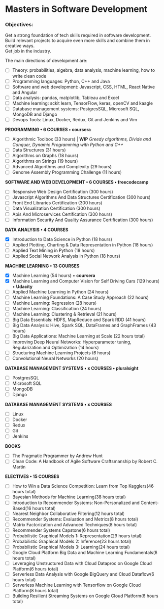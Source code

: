 # Masters in Software Development

### Objectives:
Get a strong foundation of tech skills required in software development.  
Build relevant projects to acquire even more skills and combine them in creative ways.  
Get job in the industry.  

The main directions of development are:  
- [ ] Theory: probabilities, algebra, data analysis, machine learning, how to write clean code  
- [ ] Programming languages: Python, C++ and Java  
- [ ] Software and web development: Javascript, CSS, HTML, React Native and Angular  
- [ ] Data analysis: pandas, matplotlib, Tableau and Excel  
- [ ] Machine learning: sckit learn, TensorFlow, keras, openCV and kaagle  
- [ ] Database management systems: PostgresSQL, Microsoft SQL, MongoDB and Django  
- [ ] Devops Tools: Linux, Docker, Redux, Git and Jenkins and Vim  

**PROGRAMMING • 6 COURSES • coursera**

- [ ]  Algorithmic Toolbox (33 hours) | **WIP** *Greedy algorithms, Divide and Conquer, Dynamic Programming with Python and C++*  
- [ ]  Data Structures (31 hours)  
- [ ]  Algorithms on Graphs (18 hours)  
- [ ]  Algorithms on Strings (19 hours)  
- [ ]  Advanced Algorithms and Complexity (29 hours)  
- [ ]  Genome Assembly Programming Challenge (11 hours)  

**SOFTWARE AND WEB DEVELOPMENT • 6 COURSES • freecodecamp** 

- [ ]  Responsive Web Design Certification (300 hours)   
- [ ]  Javascript Algorithms And Data Structures Certification (300 hours) 
- [ ]  Front End Libraries Certification (300 hours) 
- [ ]  Data Visualization Certification (300 hours) 
- [ ]  Apis And Microservices Certification (300 hours) 
- [ ]  Information Security And Quality Assurance Certification (300 hours) 

**DATA ANALYSIS • 4 COURSES**

- [x]  Introduction to Data Science in Python (18 hours)  
- [ ]  Applied Plotting, Charting & Data Representation in Python (18 hours)
- [ ]  Applied Text Mining in Python (18 hours)  
- [ ]  Applied Social Network Analysis in Python (18 hours)  

**MACHINE LEARNING • 13 COURSES**

- [x]  Machine Learning (54 hours) • **coursera**  
- [x]  Machine Learning and Computer Vision for Self Driving Cars (129 hours) • **Udacity**  
- [ ]  Applied Machine Learning in Python (24 hours)  
- [ ]  Machine Learning Foundations: A Case Study Approach (22 hours)  
- [ ]  Machine Learning: Regression (28 hours)  
- [ ]  Machine Learning: Classification (24 hours)  
- [ ]  Machine Learning: Clustering & Retrieval (21 hours)  
- [ ]  Big Data Essentials: HDFS, MapReduce and Spark RDD (41 hours)  
- [ ]  Big Data Analysis: Hive, Spark SQL, DataFrames and GraphFrames (43 hours)  
- [ ]  Big Data Applications: Machine Learning at Scale (22 hours total)  
- [ ]  Improving Deep Neural Networks: Hyperparameter tuning, Regularization and Optimization (14 hours)  
- [ ]  Structuring Machine Learning Projects (6 hours)  
- [ ]  Convolutional Neural Networks (20 hours)  

**DATABASE MANAGEMENT SYSTEMS • x COURSES • pluralsight**

- [ ]  PostgresSQL
- [ ]  Microsoft SQL
- [ ]  MongoDB
- [ ]  Django

**DATABASE MANAGEMENT SYSTEMS • x COURSES**

- [ ]  Linux
- [ ]  Docker
- [ ]  Redux
- [ ]  Git
- [ ]  Jenkins

**BOOKS**

- [ ]  The Pragmatic Programmer by Andrew Hunt
- [ ]  Clean Code: A Handbook of Agile Software Craftsmanship by Robert C. Martin

**ELECTIVES • 15 COURSES**

- [ ]  How to Win a Data Science Competition: Learn from Top Kagglers(46 hours total)
- [ ]  Bayesian Methods for Machine Learning(38 hours total)
- [ ]  Introduction to Recommender Systems: Non-Personalized and Content-Based(16 hours total)
- [ ]  Nearest Neighbor Collaborative Filtering(12 hours total)
- [ ]  Recommender Systems: Evaluation and Metrics(8 hours total)
- [ ]  Matrix Factorization and Advanced Techniques(8 hours total)
- [ ]  Recommender Systems Capstone(6 hours total)
- [ ]  Probabilistic Graphical Models 1: Representation(29 hours total)
- [ ]  Probabilistic Graphical Models 2: Inference(23 hours total)
- [ ]  Probabilistic Graphical Models 3: Learning(24 hours total)
- [ ]  Google Cloud Platform Big Data and Machine Learning Fundamentals(8 hours total)
- [ ]  Leveraging Unstructured Data with Cloud Dataproc on Google Cloud Platform(6 hours total)
- [ ]  Serverless Data Analysis with Google BigQuery and Cloud Dataflow(6 hours total)
- [ ]  Serverless Machine Learning with Tensorflow on Google Cloud Platform(8 hours total)
- [ ]  Building Resilient Streaming Systems on Google Cloud Platform(6 hours total)
